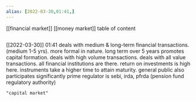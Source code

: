 ```yaml
---
alias: [2022-03-30,01:41,]
---
```

[[financial market]] [[money market]]
table of content
```toc
```

[[2022-03-30]] 01:41
deals with medium & long-term financial transactions. (medium 1-5 yrs).
more formal in nature.
long term over 5 years
promotes capital formation.
deals with high volume transactions. deals with all value transactions.
all financial institutions are there. return on investments is high here.
instruments take a higher time to attain maturity.
general public also participates significantly
prime regulator is sebi, irda, pfrda (pension fund regulatory authority)
```query
"capital market"
```
